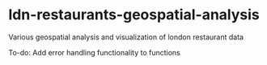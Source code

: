 # ldn-restaurants-geospatial-analysis
Various geospatial analysis and visualization of london restaurant data




To-do:
Add error handling functionality to functions
